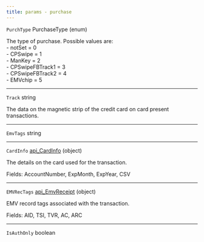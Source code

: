 ```yaml
---
title: params - purchase
---
```


`PurchType` PurchaseType (enum)

The type of purchase. Possible values are:\
\- notSet = 0\
\- CPSwipe = 1\
\- ManKey = 2\
\- CPSwipeFBTrack1 = 3\
\- CPSwipeFBTrack2 = 4\
\- EMVchip = 5

***

`Track` string

The data on the magnetic strip of the credit card on card present transactions.

***

`EmvTags` string

***

`CardInfo` [api\_CardInfo](../../api-reference/soap-api-v1/soap-object-dictionary-wip.md#api_cardinfo) (object)

The details on the card used for the transaction.

Fields: AccountNumber, ExpMonth, ExpYear, CSV

***

`EMVRecTags` [api\_EmvReceipt](../../api-reference/soap-api-v1/soap-object-dictionary-wip.md#api_emvreceipt) (object)

EMV record tags associated with the transaction.

Fields: AID, TSI, TVR, AC, ARC

***

`IsAuthOnly` boolean
